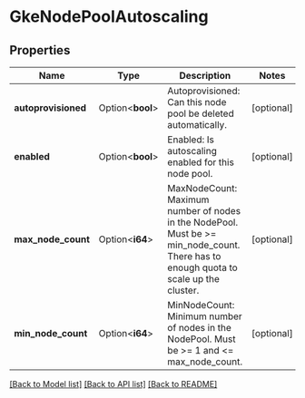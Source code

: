 # GkeNodePoolAutoscaling

## Properties

Name | Type | Description | Notes
------------ | ------------- | ------------- | -------------
**autoprovisioned** | Option<**bool**> | Autoprovisioned: Can this node pool be deleted automatically. | [optional]
**enabled** | Option<**bool**> | Enabled: Is autoscaling enabled for this node pool. | [optional]
**max_node_count** | Option<**i64**> | MaxNodeCount: Maximum number of nodes in the NodePool. Must be >= min_node_count. There has to enough quota to scale up the cluster. | [optional]
**min_node_count** | Option<**i64**> | MinNodeCount: Minimum number of nodes in the NodePool. Must be >= 1 and <= max_node_count. | [optional]

[[Back to Model list]](../README.md#documentation-for-models) [[Back to API list]](../README.md#documentation-for-api-endpoints) [[Back to README]](../README.md)


